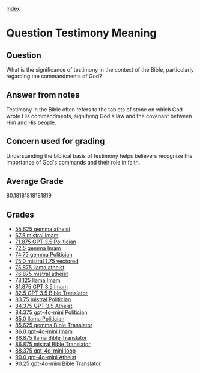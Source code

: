 
[Index](../../index.md)
# Question Testimony Meaning
## Question
What is the significance of testimony in the context of the Bible, particularly regarding the commandments of God?

## Answer from notes
Testimony in the Bible often refers to the tablets of stone on which God wrote His commandments, signifying God's law and the covenant between Him and His people.

## Concern used for grading
Understanding the biblical basis of testimony helps believers recognize the importance of God's commands and their role in faith.

## Average Grade
80.18181818181819

## Grades
 * [55.625 gemma atheist](../answers/gemma_atheist/Testimony_Meaning.md)
 * [67.5 mistral Imam](../answers/mistral_Imam/Testimony_Meaning.md)
 * [71.875 GPT 3.5 Politician](../answers/GPT_3.5_Politician/Testimony_Meaning.md)
 * [72.5 gemma Imam](../answers/gemma_Imam/Testimony_Meaning.md)
 * [74.75 gemma Politician](../answers/gemma_Politician/Testimony_Meaning.md)
 * [75.0 mistral 1.75 vectored](../answers/mistral_1.75_vectored/Testimony_Meaning.md)
 * [75.875 llama atheist](../answers/llama_atheist/Testimony_Meaning.md)
 * [76.875 mistral atheist](../answers/mistral_atheist/Testimony_Meaning.md)
 * [78.125 llama Imam](../answers/llama_Imam/Testimony_Meaning.md)
 * [81.875 GPT 3.5 Imam](../answers/GPT_3.5_Imam/Testimony_Meaning.md)
 * [82.5 GPT 3.5 Bible Translator](../answers/GPT_3.5_Bible_Translator/Testimony_Meaning.md)
 * [83.75 mistral Politician](../answers/mistral_Politician/Testimony_Meaning.md)
 * [84.375 GPT 3.5 Atheist](../answers/GPT_3.5_Atheist/Testimony_Meaning.md)
 * [84.375 gpt-4o-mini Politician](../answers/gpt-4o-mini_Politician/Testimony_Meaning.md)
 * [85.0 llama Politician](../answers/llama_Politician/Testimony_Meaning.md)
 * [85.625 gemma Bible Translator](../answers/gemma_Bible_Translator/Testimony_Meaning.md)
 * [86.0 gpt-4o-mini Imam](../answers/gpt-4o-mini_Imam/Testimony_Meaning.md)
 * [86.875 llama Bible Translator](../answers/llama_Bible_Translator/Testimony_Meaning.md)
 * [86.875 mistral Bible Translator](../answers/mistral_Bible_Translator/Testimony_Meaning.md)
 * [88.375 gpt-4o-mini loop](../answers/gpt-4o-mini_loop/Testimony_Meaning.md)
 * [90.0 gpt-4o-mini Atheist](../answers/gpt-4o-mini_Atheist/Testimony_Meaning.md)
 * [90.25 gpt-4o-mini Bible Translator](../answers/gpt-4o-mini_Bible_Translator/Testimony_Meaning.md)

